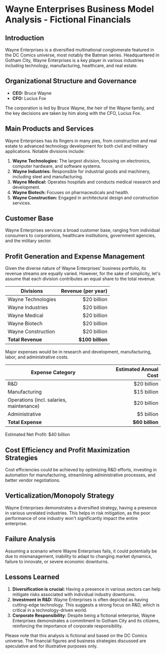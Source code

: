 # Wayne Enterprises Business Model Analysis - Fictional Financials

## Introduction

Wayne Enterprises is a diversified multinational conglomerate featured in the DC Comics universe, most notably the Batman series. Headquartered in Gotham City, Wayne Enterprises is a key player in various industries including technology, manufacturing, healthcare, and real estate.

## Organizational Structure and Governance

- **CEO:** Bruce Wayne
- **CFO:** Lucius Fox

The corporation is led by Bruce Wayne, the heir of the Wayne family, and the key decisions are taken by him along with the CFO, Lucius Fox.

## Main Products and Services

Wayne Enterprises has its fingers in many pies, from construction and real estate to advanced technology development for both civil and military applications. Notable divisions include:

1. **Wayne Technologies:** The largest division, focusing on electronics, computer hardware, and software systems.
2. **Wayne Industries:** Responsible for industrial goods and machinery, including steel and manufacturing.
3. **Wayne Medical:** Operates hospitals and conducts medical research and development.
4. **Wayne Biotech:** Focuses on pharmaceuticals and health.
5. **Wayne Construction:** Engaged in architectural design and construction services.

## Customer Base

Wayne Enterprises services a broad customer base, ranging from individual consumers to corporations, healthcare institutions, government agencies, and the military sector. 

## Profit Generation and Expense Management

Given the diverse nature of Wayne Enterprises' business portfolio, its revenue streams are equally varied. However, for the sake of simplicity, let's assume that each division contributes an equal share to the total revenue.

| Divisions   | Revenue (per year)   |
| ------------- |--------------:|
| Wayne Technologies | $20 billion |
| Wayne Industries | $20 billion |
| Wayne Medical | $20 billion |
| Wayne Biotech | $20 billion |
| Wayne Construction | $20 billion |
| **Total Revenue** | **$100 billion** |

Major expenses would be in research and development, manufacturing, labor, and administrative costs.

| Expense Category   | Estimated Annual Cost |
| ------------- |--------------:|
| R&D | $20 billion |
| Manufacturing | $15 billion |
| Operations (incl. salaries, maintenance) | $20 billion |
| Administrative | $5 billion |
| **Total Expense** | **$60 billion** |

Estimated Net Profit: $40 billion

## Cost Efficiency and Profit Maximization Strategies

Cost efficiencies could be achieved by optimizing R&D efforts, investing in automation for manufacturing, streamlining administrative processes, and better vendor negotiations.

## Verticalization/Monopoly Strategy

Wayne Enterprises demonstrates a diversified strategy, having a presence in various unrelated industries. This helps in risk mitigation, as the poor performance of one industry won't significantly impact the entire enterprise.

## Failure Analysis

Assuming a scenario where Wayne Enterprises fails, it could potentially be due to mismanagement, inability to adapt to changing market dynamics, failure to innovate, or severe economic downturns.

## Lessons Learned

1. **Diversification is crucial:** Having a presence in various sectors can help mitigate risks associated with individual industry downturns.
2. **Investment in R&D:** Wayne Enterprises is often depicted as having cutting-edge technology. This suggests a strong focus on R&D, which is critical in a technology-driven world.
3. **Corporate Responsibility:** Despite being a fictional enterprise, Wayne Enterprises demonstrates a commitment to Gotham City and its citizens, reinforcing the importance of corporate responsibility.

Please note that this analysis is fictional and based on the DC Comics universe. The financial figures and business strategies discussed are speculative and for illustrative purposes only.